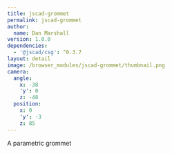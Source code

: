 ```yaml
---
title: jscad-grommet
permalink: jscad-grommet
author:
  name: Dan Marshall
version: 1.0.0
dependencies:
  - '@jscad/csg': ^0.3.7
layout: detail
image: /browser_modules/jscad-grommet/thumbnail.png
camera:
  angle:
    x: -38
    'y': 0
    z: -48
  position:
    x: 0
    'y': -3
    z: 85
---
```

A parametric grommet